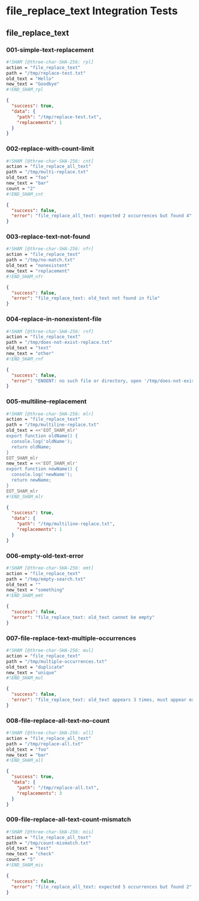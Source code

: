 # file_replace_text Integration Tests

## file_replace_text

### 001-simple-text-replacement

```sh sham
#!SHAM [@three-char-SHA-256: rpl]
action = "file_replace_text"
path = "/tmp/replace-test.txt"
old_text = "Hello"
new_text = "Goodbye"
#!END_SHAM_rpl
```

```json
{
  "success": true,
  "data": {
    "path": "/tmp/replace-test.txt",
    "replacements": 1
  }
}
```

### 002-replace-with-count-limit

```sh sham
#!SHAM [@three-char-SHA-256: cnt]
action = "file_replace_all_text"
path = "/tmp/multi-replace.txt"
old_text = "foo"
new_text = "bar"
count = "2"
#!END_SHAM_cnt
```

```json
{
  "success": false,
  "error": "file_replace_all_text: expected 2 occurrences but found 4"
}
```

### 003-replace-text-not-found

```sh sham
#!SHAM [@three-char-SHA-256: nfr]
action = "file_replace_text"
path = "/tmp/no-match.txt"
old_text = "nonexistent"
new_text = "replacement"
#!END_SHAM_nfr
```

```json
{
  "success": false,
  "error": "file_replace_text: old_text not found in file"
}
```

### 004-replace-in-nonexistent-file

```sh sham
#!SHAM [@three-char-SHA-256: rnf]
action = "file_replace_text"
path = "/tmp/does-not-exist-replace.txt"
old_text = "text"
new_text = "other"
#!END_SHAM_rnf
```

```json
{
  "success": false,
  "error": "ENOENT: no such file or directory, open '/tmp/does-not-exist-replace.txt'"
}
```

### 005-multiline-replacement

```sh sham
#!SHAM [@three-char-SHA-256: mlr]
action = "file_replace_text"
path = "/tmp/multiline-replace.txt"
old_text = <<'EOT_SHAM_mlr'
export function oldName() {
  console.log('oldName');
  return oldName;
}
EOT_SHAM_mlr
new_text = <<'EOT_SHAM_mlr'
export function newName() {
  console.log('newName');
  return newName;
}
EOT_SHAM_mlr
#!END_SHAM_mlr
```

```json
{
  "success": true,
  "data": {
    "path": "/tmp/multiline-replace.txt",
    "replacements": 1
  }
}
```

### 006-empty-old-text-error

```sh sham
#!SHAM [@three-char-SHA-256: emt]
action = "file_replace_text"
path = "/tmp/empty-search.txt"
old_text = ""
new_text = "something"
#!END_SHAM_emt
```

```json
{
  "success": false,
  "error": "file_replace_text: old_text cannot be empty"
}
```

### 007-file-replace-text-multiple-occurrences

```sh sham
#!SHAM [@three-char-SHA-256: mul]
action = "file_replace_text"
path = "/tmp/multiple-occurrences.txt"
old_text = "duplicate"
new_text = "unique"
#!END_SHAM_mul
```

```json
{
  "success": false,
  "error": "file_replace_text: old_text appears 3 times, must appear exactly once"
}
```

### 008-file-replace-all-text-no-count

```sh sham
#!SHAM [@three-char-SHA-256: all]
action = "file_replace_all_text"
path = "/tmp/replace-all.txt"
old_text = "foo"
new_text = "bar"
#!END_SHAM_all
```

```json
{
  "success": true,
  "data": {
    "path": "/tmp/replace-all.txt",
    "replacements": 3
  }
}
```

### 009-file-replace-all-text-count-mismatch

```sh sham
#!SHAM [@three-char-SHA-256: mis]
action = "file_replace_all_text"
path = "/tmp/count-mismatch.txt"
old_text = "test"
new_text = "check"
count = "5"
#!END_SHAM_mis
```

```json
{
  "success": false,
  "error": "file_replace_all_text: expected 5 occurrences but found 2"
}
```
